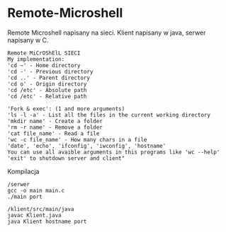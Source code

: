 # Remote-Microshell
Remote Microshell napisany na sieci.
Klient napisany w java, serwer napisany w C.

```shell
Remote MiCrOShElL SIECI
My implementation:
'cd ~' - Home directory
'cd -' - Previous directory
'cd ..' - Parent directory
'cd o' - Origin directory
'cd /etc' - Absolute path
'cd /etc' - Relative path

'Fork & exec': (1 and more arguments)
'ls -l -a' - List all the files in the current working directory
'mkdir name' - Create a folder
'rm -r name' - Remove a folder
'cat file_name' - Read a file
'wc -c file_name' - How many chars in a file
'date', 'echo', 'ifconfig', 'iwconfig', 'hostname'
You can use all avaible arguments in this programs like 'wc --help'
'exit' to shutdown server and client"
```

Kompilacja
```shell
/serwer
gcc -o main main.c
./main port

/klient/src/main/java
javac Klient.java
java Klient hostname port
```
